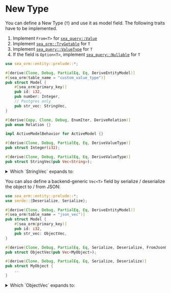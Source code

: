 # New Type

You can define a New Type (`T`) and use it as model field. The following traits have to be implemented.

1. Implement `From<T>` for [`sea_query::Value`](https://docs.rs/sea-query/*/sea_query/value/enum.Value.html)
2. Implement [`sea_orm::TryGetable`](https://docs.rs/sea-orm/*/sea_orm/trait.TryGetable.html) for `T`
3. Implement [`sea_query::ValueType`](https://docs.rs/sea-query/*/sea_query/value/trait.ValueType.html) for `T`
4. If the field is `Option<T>`, implement [`sea_query::Nullable`](https://docs.rs/sea-query/*/sea_query/value/trait.Nullable.html) for `T`

```rust
use sea_orm::entity::prelude::*;

#[derive(Clone, Debug, PartialEq, Eq, DeriveEntityModel)]
#[sea_orm(table_name = "custom_value_type")]
pub struct Model {
    #[sea_orm(primary_key)]
    pub id: i32,
    pub number: Integer,
    // Postgres only
    pub str_vec: StringVec,
}

#[derive(Copy, Clone, Debug, EnumIter, DeriveRelation)]
pub enum Relation {}

impl ActiveModelBehavior for ActiveModel {}

#[derive(Clone, Debug, PartialEq, Eq, DeriveValueType)]
pub struct Integer(i32);

#[derive(Clone, Debug, PartialEq, Eq, DeriveValueType)]
pub struct StringVec(pub Vec<String>);
```

<details>
    <summary>Which `StringVec` expands to:</summary>

```rust
impl std::convert::From<StringVec> for Value {
    fn from(source: StringVec) -> Self {
        source.0.into()
    }
}

impl sea_orm::TryGetable for StringVec {
    fn try_get_by<I: sea_orm::ColIdx>(res: &QueryResult, idx: I) -> Result<Self, sea_orm::TryGetError> {
        <Vec<String> as sea_orm::TryGetable>::try_get_by(res, idx).map(|v| StringVec(v))
    }
}

impl sea_orm::sea_query::ValueType for StringVec {
    fn try_from(v: Value) -> Result<Self, sea_orm::sea_query::ValueTypeErr> {
        <Vec<String> as sea_orm::sea_query::ValueType>::try_from(v).map(|v| StringVec(v))
    }

    fn type_name() -> String {
        stringify!(StringVec).to_owned()
    }

    fn array_type() -> sea_orm::sea_query::ArrayType {
        sea_orm::sea_query::ArrayType::String
    }

    fn column_type() -> sea_orm::sea_query::ColumnType {
        sea_orm::sea_query::ColumnType::String(None)
    }
}
```
</details>

You can also define a backend-generic `Vec<T>` field by serialize / deserialize the object to / from JSON:

```rust
use sea_orm::entity::prelude::*;
use serde::{Deserialize, Serialize};

#[derive(Clone, Debug, PartialEq, Eq, DeriveEntityModel)]
#[sea_orm(table_name = "json_vec")]
pub struct Model {
    #[sea_orm(primary_key)]
    pub id: i32,
    pub str_vec: ObjectVec,
}

#[derive(Clone, Debug, PartialEq, Eq, Serialize, Deserialize, FromJsonQueryResult)]
pub struct ObjectVec(pub Vec<MyObject>);

#[derive(Clone, Debug, PartialEq, Eq, Serialize, Deserialize)]
pub struct MyObject {
    ..
}
```

<details>
    <summary>Which `ObjectVec` expands to:</summary>

```rust
impl sea_orm::TryGetableFromJson for ObjectVec {}

impl std::convert::From<ObjectVec> for sea_orm::Value {
    fn from(source: ObjectVec) -> Self {
        sea_orm::Value::Json(serde_json::to_value(&source).ok().map(|s| std::boxed::Box::new(s)))
    }
}

impl sea_orm::sea_query::ValueType for ObjectVec {
    fn try_from(v: sea_orm::Value) -> Result<Self, sea_orm::sea_query::ValueTypeErr> {
        match v {
            sea_orm::Value::Json(Some(json)) => Ok(
                serde_json::from_value(*json).map_err(|_| sea_orm::sea_query::ValueTypeErr)?,
            ),
            _ => Err(sea_orm::sea_query::ValueTypeErr),
        }
    }

    fn type_name() -> String {
        stringify!(ObjectVec).to_owned()
    }

    fn array_type() -> sea_orm::sea_query::ArrayType {
        sea_orm::sea_query::ArrayType::Json
    }

    fn column_type() -> sea_orm::sea_query::ColumnType {
        sea_orm::sea_query::ColumnType::Json
    }
}

impl sea_orm::sea_query::Nullable for ObjectVec {
    fn null() -> sea_orm::Value {
        sea_orm::Value::Json(None)
    }
}
```
</details>